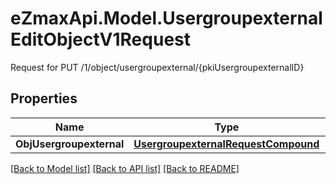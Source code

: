 # eZmaxApi.Model.UsergroupexternalEditObjectV1Request
Request for PUT /1/object/usergroupexternal/{pkiUsergroupexternalID}

## Properties

Name | Type | Description | Notes
------------ | ------------- | ------------- | -------------
**ObjUsergroupexternal** | [**UsergroupexternalRequestCompound**](UsergroupexternalRequestCompound.md) |  | 

[[Back to Model list]](../README.md#documentation-for-models) [[Back to API list]](../README.md#documentation-for-api-endpoints) [[Back to README]](../README.md)

